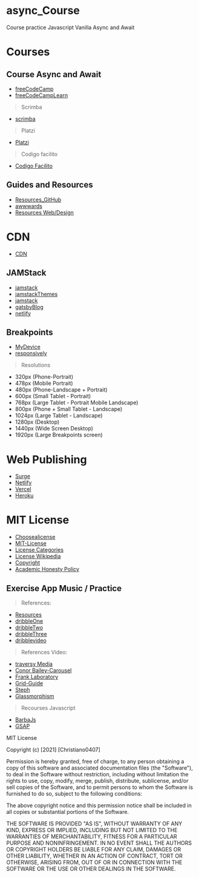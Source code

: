 # async_Course
Course practice Javascript Vanilla Async and Await 

# Courses
## Course Async and Await 
- [freeCodeCamp](https://www.youtube.com/watch?v=ZYb_ZU8LNxs&t=787s)
- [freeCodeCampLearn](https://www.freecodecamp.org/learn/)
> Scrimba
- [scrimba](https://scrimba.com/learn/learnjavascript)
> Platzi
- [Platzi](https://platzi.com/home)
> Codigo facilito
- [Codigo Facilito](https://codigofacilito.com/users/sign_up)

## Guides and Resources
- [Resources_GitHub](https://github.com/zero-to-mastery/resources)
- [awwwards](https://www.awwwards.com/)
- [Resources Web/Design](https://github.com/zero-to-mastery/resources)

# CDN
- [CDN](https://cdnjs.com/)

## JAMStack
- [jamstack](https://jamstack.wtf/)
- [jamstackThemes](https://jamstackthemes.dev/#archetype=portfolio)
- [jamstack](https://www.stackbit.com/?ref=jst&utm_source=jamstackthemes&utm_medium=referral&utm_campaign=jamstackthemeswebsite&utm_content=blurb)
- [gatsbyBlog](https://www.gatsbyjs.com/starters/gatsbyjs/gatsby-starter-blog)
- [netlify](https://www.netlify.com/)

## Breakpoints 
- [MyDevice](https://www.mydevice.io/#compare-devices)
- [responsively](https://responsively.app/)
> Resolutions 
- 320px (Phone-Portrait)
- 478px (Mobile Portrait)
- 480px (Phone-Landscape + Portrait)
- 600px (Small Tablet - Portrait)
- 768px (Large Tablet - Portrait Mobile Landscape)
- 800px (Phone + Small Tablet - Landscape)
- 1024px (Large Tablet - Landscape)
- 1280px (Desktop)
- 1440px (Wide Screen Desktop)
- 1920px (Large Breakpoints screen)

# Web Publishing
- [Surge](https://surge.sh/)
- [Netlify](https://www.netlify.com/)
- [Vercel](https://vercel.com/)
- [Heroku](https://www.heroku.com/)
# MIT License
- [Choosealicense](https://choosealicense.com/)
- [MIT-License](https://choosealicense.com/licenses/mit/)
- [License Categories](https://www.youtube.com/watch?v=eWtjgfzpt6Y)
- [License Wikipedia](https://es.wikipedia.org/wiki/Licencia_de_software)
- [Copyright](https://es.wikipedia.org/wiki/Derecho_de_autor)
- [Academic Honesty Policy](https://www.freecodecamp.org/news/academic-honesty-policy/)

## Exercise App Music / Practice
> References: 
- [Resources](https://github.com/zero-to-mastery/resources)
- [dribbleOne](https://dribbble.com/shots/15364137-Playme-Podcasts-App)
- [dribbleTwo](https://dribbble.com/shots/15832191--Explorations-Podcast-App)
- [dribbleThree](https://dribbble.com/shots/15851554--Explorations-Podcast-App-Desktop)
- [dribblevideo](https://dribbble.com/shots/16157063-Video-Stream-App-UI-Design)
> References Video:
- [traversy Media](https://www.youtube.com/watch?v=8MgpE2DTTKA&t=28s)
- [Conor Bailey-Carousel](https://www.youtube.com/watch?v=4UXJb4rjeDg)
- [Frank Laboratory](https://www.youtube.com/watch?v=VXWvfrmpapI&t=3209s)
- [Grid-Guide](https://github.com/Christiano0407/Grid_response/blob/main/src/css/grid.css)
- [Steph](https://teffcode-community.github.io/platzi-blog-challenges/)
- [Glassmorphism](https://glassmorphism.com/)

> Recourses Javascript
- [BarbaJs](https://barba.js.org/docs/getstarted/basic-transition/)
- [GSAP](https://greensock.com/gsap/)

MIT License

Copyright (c) [2021] [Christiano0407]

Permission is hereby granted, free of charge, to any person obtaining a copy of this software and associated documentation files (the "Software"), to deal in the Software without restriction, including without limitation the rights to use, copy, modify, merge, publish, distribute, sublicense, and/or sell copies of the Software, and to permit persons to whom the Software is furnished to do so, subject to the following conditions:

The above copyright notice and this permission notice shall be included in all copies or substantial portions of the Software.

THE SOFTWARE IS PROVIDED "AS IS", WITHOUT WARRANTY OF ANY KIND, EXPRESS OR IMPLIED, INCLUDING BUT NOT LIMITED TO THE WARRANTIES OF MERCHANTABILITY, FITNESS FOR A PARTICULAR PURPOSE AND NONINFRINGEMENT. IN NO EVENT SHALL THE AUTHORS OR COPYRIGHT HOLDERS BE LIABLE FOR ANY CLAIM, DAMAGES OR OTHER LIABILITY, WHETHER IN AN ACTION OF CONTRACT, TORT OR OTHERWISE, ARISING FROM, OUT OF OR IN CONNECTION WITH THE SOFTWARE OR THE USE OR OTHER DEALINGS IN THE SOFTWARE.
